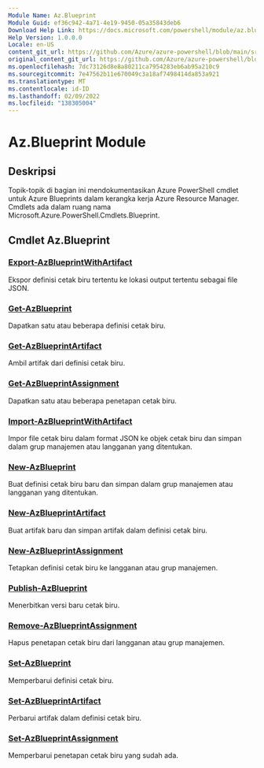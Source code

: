 ```yaml
---
Module Name: Az.Blueprint
Module Guid: ef36c942-4a71-4e19-9450-05a35843deb6
Download Help Link: https://docs.microsoft.com/powershell/module/az.blueprint
Help Version: 1.0.0.0
Locale: en-US
content_git_url: https://github.com/Azure/azure-powershell/blob/main/src/Blueprint/Blueprint/help/Az.Blueprint.md
original_content_git_url: https://github.com/Azure/azure-powershell/blob/main/src/Blueprint/Blueprint/help/Az.Blueprint.md
ms.openlocfilehash: 7dc73126d8e8a80211ca7954283eb6ab95a210c9
ms.sourcegitcommit: 7e47562b11e670049c3a18af7498414da853a921
ms.translationtype: MT
ms.contentlocale: id-ID
ms.lasthandoff: 02/09/2022
ms.locfileid: "138305004"
---
```

# Az.Blueprint Module
## Deskripsi
Topik-topik di bagian ini mendokumentasikan Azure PowerShell cmdlet untuk Azure Blueprints dalam kerangka kerja Azure Resource Manager. Cmdlets ada dalam ruang nama Microsoft.Azure.PowerShell.Cmdlets.Blueprint.

## Cmdlet Az.Blueprint
### [Export-AzBlueprintWithArtifact](Export-AzBlueprintWithArtifact.md)
Ekspor definisi cetak biru tertentu ke lokasi output tertentu sebagai file JSON. 

### [Get-AzBlueprint](Get-AzBlueprint.md)
Dapatkan satu atau beberapa definisi cetak biru.

### [Get-AzBlueprintArtifact](Get-AzBlueprintArtifact.md)
Ambil artifak dari definisi cetak biru.

### [Get-AzBlueprintAssignment](Get-AzBlueprintAssignment.md)
Dapatkan satu atau beberapa penetapan cetak biru.

### [Import-AzBlueprintWithArtifact](Import-AzBlueprintWithArtifact.md)
Impor file cetak biru dalam format JSON ke objek cetak biru dan simpan dalam grup manajemen atau langganan yang ditentukan.

### [New-AzBlueprint](New-AzBlueprint.md)
Buat definisi cetak biru baru dan simpan dalam grup manajemen atau langganan yang ditentukan.

### [New-AzBlueprintArtifact](New-AzBlueprintArtifact.md)
Buat artifak baru dan simpan artifak dalam definisi cetak biru.

### [New-AzBlueprintAssignment](New-AzBlueprintAssignment.md)
Tetapkan definisi cetak biru ke langganan atau grup manajemen.

### [Publish-AzBlueprint](Publish-AzBlueprint.md)
Menerbitkan versi baru cetak biru.

### [Remove-AzBlueprintAssignment](Remove-AzBlueprintAssignment.md)
Hapus penetapan cetak biru dari langganan atau grup manajemen.

### [Set-AzBlueprint](Set-AzBlueprint.md)
Memperbarui definisi cetak biru.

### [Set-AzBlueprintArtifact](Set-AzBlueprintArtifact.md)
Perbarui artifak dalam definisi cetak biru.

### [Set-AzBlueprintAssignment](Set-AzBlueprintAssignment.md)
Memperbarui penetapan cetak biru yang sudah ada.

